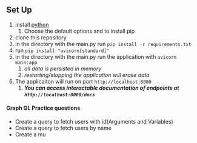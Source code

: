 ## Set Up
1. install [python](https://www.python.org/downloads/) 
   1. Choose the default options and to install pip
2. clone this repository
3. in the directory with the main.py run `pip install -r requirements.txt`
4. run `pip install "uvicorn[standard]"`
5. in the directory with the main.py run the application with `uvicorn main:app`
   1. *all data is persisted in memory*
   2. *restarting/stopping the application will erase data*
6. The applicaiton will run on port `http://localhost:8000`
   1. ***You can access interactable documentation of endpoints at `http://localhost:8000/docs`***

#### Graph QL Practice questions

- Create a query to fetch users with id(Arguments and Variables)
- Create a query to fetch users by name
- Create a mu
